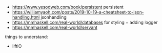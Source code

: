 - https://www.yesodweb.com/book/persistent persistent
- https://williamyaoh.com/posts/2019-10-19-a-cheatsheet-to-json-handling.html jsonhandling
- https://mmhaskell.com/real-world/databases for styling + adding logger
- https://mmhaskell.com/real-world/servant

things to understand:
- liftIO